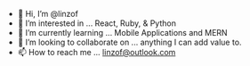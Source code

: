 - 👋 Hi, I’m @linzof
- 👀 I’m interested in ... React, Ruby, & Python
- 🌱 I’m currently learning ... Mobile Applications and MERN
- 💞️ I’m looking to collaborate on ... anything I can add value to.
- 📫 How to reach me ... linzof@outlook.com

<!---
linzof/linzof is a ✨ special ✨ repository because its `README.md` (this file) appears on your GitHub profile.
You can click the Preview link to take a look at your changes.
--->
